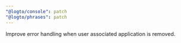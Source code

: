 ```yaml
---
"@logto/console": patch
"@logto/phrases": patch
---
```


Improve error handling when user associated application is removed.
